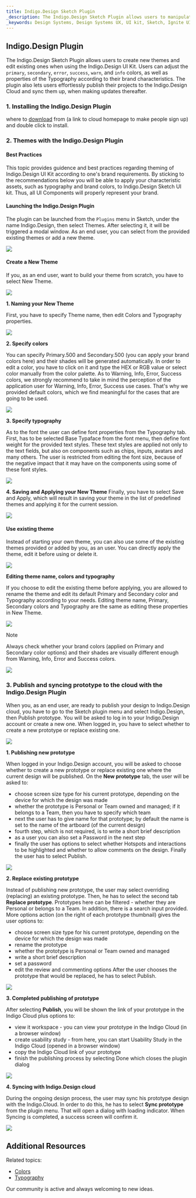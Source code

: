 ```yaml
---
title: Indigo.Design Sketch Plugin
_description: The Indigo.Design Sketch Plugin allows users to manipulate the theme of the UI Kit, publish and keep their projects synced to the Indigo.Design Cloud.
_keywords: Design Systems, Design Systems UX, UI kit, Sketch, Ignite UI for Angular, Sketch to Angular, Sketch to Angular, Angular, Angular Design System, Export code from Sketch, Design Kits for Angular, Sketch HTML, Sketch to HTML, Sketch UI kits, Sketch Theme, Theme Editor
---
```


## Indigo.Design Plugin

The Indigo.Design Sketch Plugin allows users to create new themes and edit existing ones when using the Indigo.Design UI Kit. Users can adjust the `primary`, `secondary`, `error`, `success`, `warn`, and `info` colors, as well as properties of the Typography according to their brand characteristics. The plugin also lets users effortlessly publish their projects to the Indigo.Design Cloud and sync them up, when making updates thereafter.

### 1. Installing the Indigo.Design Plugin

where to [download]() from (a link to cloud homepage to make people sign up) and double click to install.

### 2. Themes with the Indigo.Design Plugin

#### Best Practices

This topic provides guidence and best practices regarding theming of Indigo.Design UI Kit according to one's brand requirements. By sticking to the recommendations below you will be able to apply your characteristic assets, such as typography and brand colors, to Indigo.Design Sketch UI kit. Thus, all UI Components will properly represent your brand.

#### Launching the Indigo.Design Plugin

The plugin can be launched from the `Plugins` menu in Sketch, under the name Indigo.Design, then select Themes. After selecting it, it will be triggered a modal window. As an end user, you can select from the provided existing themes or add a new theme.

<img src="images/Sync_themes_plugin_Launching_the_plugin.png" srcset="images/Sync_themes_plugin_Launching_the_plugin@2x.png 2x" />

#### Create a New Theme

If you, as an end user, want to build your theme from scratch, you have to select New Theme.

<img src="images/Sync_themes_plugin_Start_New_Theme.png" srcset="images/Sync_themes_plugin_Start_New_Theme@2x.png 2x" />

**1. Naming your New Theme**

First, you have to specify Theme name, then edit Colors and Typography properties.

<img src="images/Sync_themes_plugin_Naming_your_New_Theme.png" srcset="images/Sync_themes_plugin_Naming_your_New_Theme@2x.png 2x" />

**2. Specify colors**

You can specify Primary.500 and Secondary.500 (you can apply your brand colors here) and their shades will be generated automatically. In order to edit a color, you have to click on it and type the HEX or RGB value or select color manually from the color palette. As to Warning, Info, Error, Success colors, we strongly recommend to take in mind the perception of the application user for Warning, Info, Error, Success use cases. That's why we provided default colors, which we find meaningful for the cases that are going to be used.

<img src="images/Sync_themes_plugin_Specify_colors.png" srcset="images/Sync_themes_plugin_Specify_colors@2x.png 2x" />

**3. Specify typography**

As to the font the user can define font properties from the Typography tab. First, has to be selected Base Typaface from the font menu, then define font weight for the provided text styles. These text styles are applied not only to the text fields, but also on components such as chips, inputs, avatars and many others. The user is restricted from editing the font size, because of the negative impact that it may have on the components using some of these font styles.

<img src="images/Sync_themes_plugin_Specify_typography.png" srcset="images/Sync_themes_plugin_Specify_typography@2x.png 2x" />

**4. Saving and Applying your New Theme**
Finally, you have to select Save and Apply, which will result in saving your theme in the list of predefined themes and applying it for the current session.

<img src="images/Sync_themes_plugin_Saving_and_Applying_New_Theme.png" srcset="images/Sync_themes_plugin_Saving_and_Applying_New_Theme@2x.png 2x" />

#### Use existing theme

Instead of starting your own theme, you can also use some of the existing themes provided or added by you, as an user. You can directly apply the theme, edit it before using or delete it.

<img src="images/Sync_themes_plugin_existing_theme.png" srcset="images/Sync_themes_plugin_existing_theme@2x.png 2x" />

**Editing theme name, colors and typography**

If you choose to edit the existing theme before applying, you are allowed to rename the theme and edit its default Primary and Secondary color and Typography according to your needs. Editing theme name, Primary, Secondary colors and Typography are the same as editing these properties in New Theme.

<img src="images/Sync_themes_plugin_Editing_theme_name_colors_typography.png" srcset="images/Sync_themes_plugin_Editing_theme_name_colors_typography@2x.png 2x" />

> [!Note]
> Always check whether your brand colors (applied on Primary and Secondary color options) and their shades are visually different enough from Warning, Info, Error and Success colors.
>
> <img src="images/Sync_themes_plugin_difference.png" srcset="images/Sync_themes_plugin_difference@2x.png 2x" />

### 3. Publish and syncing prototype to the cloud with the Indigo.Design Plugin

When you, as an end user, are ready to publish your design to Indigo.Design cloud, you have to go to the Sketch plugin menu and select Indigo.Design, then Publish prototype. You will be asked to log in to your Indigo.Design account or create a new one. When logged in, you have to select whether to create a new prototype or replace existing one. 

<img src="images/Sync_themes_plugin_Publish.png" srcset="images/Sync_themes_plugin_Publish@2x.png 2x" />


**1. Publishing new prototype**

When logged in your Indigo.Design account, you will be asked to choose whether to create a new prototype or replace existing one where the current design will be published. On the **New prototype** tab, the user will be asked to:
- choose screen size type for his current prototype, depending on the device for which the design was made
- whether the prototype is Personal or Team owned and managed; if it belongs to a Team, then you have to specify which team
- next the user has to give name for that prototype; by default the name is set to the name of the artboard (of the current design)
- fourth step, which is not required, is to write a short brief description
- as a user you can also set a Password in the next step
- finally the user has options to select whether Hotspots and interactions to be highlighted and whether to allow comments on the design.
Finally the user has to select Publish. 

<img src="images/Sync_themes_plugin_New_prototype.png" srcset="images/Sync_themes_plugin_New_prototype@2x.png 2x" />


**2. Replace existing prototype**

Instead of publishing new prototype, the user may select overriding (replacing) an existing prototype. Then, he has to select the second tab **Replace prototype**. 
Prototypes here can be filtered - whether they are Personal or belongs to a Team. In addition, there is a search input provided. More options action (on the right of each prototype thumbnail) gives the user options to:
- choose screen size type for his current prototype, depending on the device for which the design was made
- rename the prototype
- whether the prototype is Personal or Team owned and managed
- write a short brief description
- set a password
- edit the review and commenting options 
After the user chooses the prototype that would be replaced, he has to select Publish.

<img src="images/Sync_themes_plugin_Replace_prototype.png" srcset="images/Sync_themes_plugin_Replace_prototype@2x.png 2x" />


**3. Completed publishing of prototype**

After selecting **Publish**, you will be shown the link of your prototype in the Indigo Cloud plus options to:
- view it workspace - you can view your prototype in the Indigo Cloud (in a browser window)
- create usability study - from here, you can start Usability Study in the Indigo Cloud (opened in a browser window)
- copy the Indigo Cloud link of your prototype 
- finish the publishing process by selecting Done which closes the plugin dialog

<img src="images/Sync_themes_plugin_Published_prototype.png" srcset="images/Sync_themes_plugin_Published_prototype@2x.png 2x" />


**4. Syncing with Indigo.Design cloud**

During the ongoing design process, the user may sync his prototype design with the Indigo.Cloud. In order to do this, he has to select **Sync prototype** from the plugin menu. That will open a dialog with loading indicator. When Syncing is completed, a success screen will confirm it. 
 
<img src="images/Sync_themes_plugin_Sync.png" srcset="images/Sync_themes_plugin_Sync@2x.png 2x" />


## Additional Resources

Related topics:

- [Colors](../style/colors.md)
- [Typography](../style/typography.md)

Our community is active and always welcoming to new ideas.
